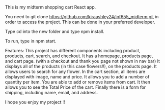 This is my midterm shopping cart React app. 

You need to git clone https://github.com/kiraashley24/inf655_midterm.git in order to access the project. This can be done in your preferred developer.

Type cd into the new folder and type npm install.

To run, type in npm start.

Features:
This project has different components including product, products, cart, search, and checkout.
It has a homepage, products page, and cart page. (with a checkout and thank you page not shown in nav bar)
It displays all of the products (in this case flowers!!), on the products page. It allows users to search for any flower.
In the cart section, all items are displayed with image, name and price. It allows you to add a number of quantity per item. 
You are able to add or remove items from cart.
It then allows you to see the Total Price of the cart.
Finally there is a form for shipping, including name, email, and address. 

I hope you enjoy my project !!